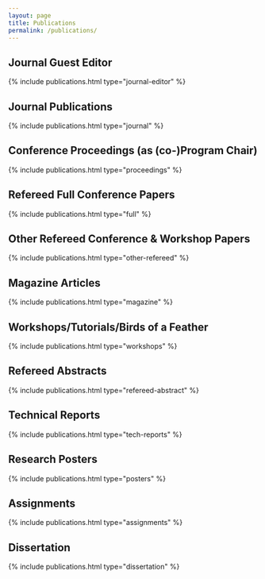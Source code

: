 ```yaml
---
layout: page
title: Publications
permalink: /publications/
---
```


## Journal Guest Editor

{% include publications.html type="journal-editor" %}

## Journal Publications

{% include publications.html type="journal" %}

## Conference Proceedings (as (co-)Program Chair)

{% include publications.html type="proceedings" %}

## Refereed Full Conference Papers

{% include publications.html type="full" %}

## Other Refereed Conference & Workshop Papers

{% include publications.html type="other-refereed" %}

## Magazine Articles

{% include publications.html type="magazine" %}

## Workshops/Tutorials/Birds of a Feather

{% include publications.html type="workshops" %}

## Refereed Abstracts

{% include publications.html type="refereed-abstract" %}

## Technical Reports

{% include publications.html type="tech-reports" %}

## Research Posters

{% include publications.html type="posters" %}

## Assignments

{% include publications.html type="assignments" %}

## Dissertation

{% include publications.html type="dissertation" %}